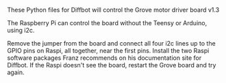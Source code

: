 These Python files for Diffbot will control the Grove motor driver board v1.3

The Raspberry Pi can control the board without the Teensy or Arduino, using i2c.

Remove the jumper from the board and connect all four i2c lines up to the GPIO pins on Raspi, all together, near the first pins. Install the two Raspi software packages Franz recommends on his documentation site for Diffbot. If the Raspi doesn't see the board, restart the Grove board and try again.

